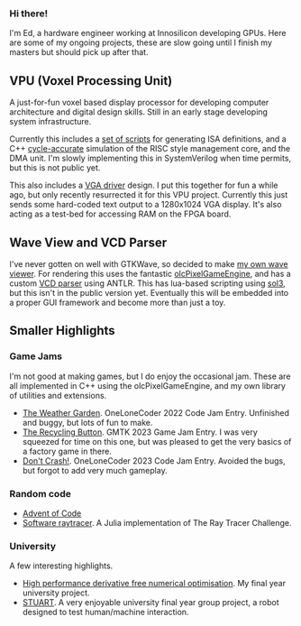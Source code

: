 ### Hi there!

I'm Ed, a hardware engineer working at Innosilicon developing GPUs. Here are some of my ongoing projects, these are slow going until I finish my masters but should pick up after that.

## VPU (Voxel Processing Unit)

A just-for-fun voxel based display processor for developing computer architecture and digital design skills. Still in an early stage developing system infrastructure.

Currently this includes a [set of scripts](https://github.com/EdwardStables/VPU_ASM) for generating ISA definitions, and a C++ [cycle-accurate](https://github.com/EdwardStables/VPU_Model) simulation of the RISC style management core, and the DMA unit. I'm slowly implementing this in SystemVerilog when time permits, but this is not public yet.

This also includes a [VGA driver](https://github.com/EdwardStables/VGA_Driver) design. I put this together for fun a while ago, but only recently resurrected it for this VPU project. Currently this just sends some hard-coded text output to a 1280x1024 VGA display. It's also acting as a test-bed for accessing RAM on the FPGA board.

## Wave View and VCD Parser

I've never gotten on well with GTKWave, so decided to make [my own wave viewer](https://github.com/EdwardStables/WaveViewer). For rendering this uses the fantastic [olcPixelGameEngine](https://github.com/OneLoneCoder/olcPixelGameEngine), and has a custom [VCD parser](https://github.com/EdwardStables/vcd_parser) using ANTLR. This has lua-based scripting using [sol3](https://github.com/ThePhD/sol2), but this isn't in the public version yet. Eventually this will be embedded into a proper GUI framework and become more than just a toy.

## Smaller Highlights

### Game Jams
I'm not good at making games, but I do enjoy the occasional jam. These are all implemented in C++ using the olcPixelGameEngine, and my own library of utilities and extensions.
- [The Weather Garden](https://themeaningofluff.itch.io/the-weather-garden). OneLoneCoder 2022 Code Jam Entry. Unfinished and buggy, but lots of fun to make.
- [The Recycling Button](https://themeaningofluff.itch.io/the-recycling-button). GMTK 2023 Game Jam Entry. I was very squeezed for time on this one, but was pleased to get the very basics of a factory game in there.
- [Don't Crash!](https://themeaningofluff.itch.io/dont-crash). OneLoneCoder 2023 Code Jam Entry. Avoided the bugs, but forgot to add very much gameplay.

### Random code
- [Advent of Code](https://github.com/EdwardStables/AoC)
- [Software raytracer](https://github.com/EdwardStables/julia_ray_tracing). A Julia implementation of The Ray Tracer Challenge.

### University
A few interesting highlights.
- [High performance derivative free numerical optimisation](https://github.com/ImperialCollegeLondon/DirectSearch.jl). My final year university project. 
- [STUART](https://github.com/EdwardStables/STUART). A very enjoyable university final year group project, a robot designed to test human/machine interaction.
